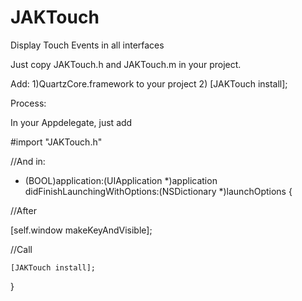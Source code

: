 JAKTouch
========

Display Touch Events in all interfaces

Just copy JAKTouch.h and JAKTouch.m in your project.

Add:
1)QuartzCore.framework to your project
2)  [JAKTouch install];


Process:

In your Appdelegate, just add

#import "JAKTouch.h"


//And in:

- (BOOL)application:(UIApplication *)application didFinishLaunchingWithOptions:(NSDictionary *)launchOptions
{

//After 

[self.window makeKeyAndVisible];

//Call

    [JAKTouch install];


}
